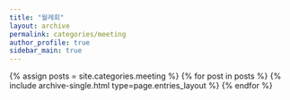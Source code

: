 ```yaml
---
title: "월례회"
layout: archive
permalink: categories/meeting
author_profile: true
sidebar_main: true
---
```



{% assign posts = site.categories.meeting %}
{% for post in posts %} {% include archive-single.html type=page.entries_layout %} {% endfor %}